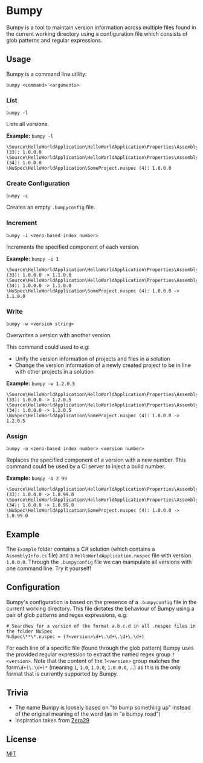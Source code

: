 # Bumpy

Bumpy is a tool to maintain version information across multiple files found in the current working directory using a configuration file which consists of glob patterns and regular expressions.

## Usage

Bumpy is a command line utility:

```
bumpy <command> <arguments>
```

### List

```
bumpy -l
```

Lists all versions.

**Example:** `bumpy -l`

```
\Source\HelloWorldApplication\HelloWorldApplication\Properties\AssemblyInfo.cs (33): 1.0.0.0
\Source\HelloWorldApplication\HelloWorldApplication\Properties\AssemblyInfo.cs (34): 1.0.0.0
\NuSpec\HelloWorldApplication\SomeProject.nuspec (4): 1.0.0.0
```

### Create Configuration

```
bumpy -c
```

Creates an empty `.bumpyconfig` file.

### Increment

```
bumpy -i <zero-based index number>
```

Increments the specified component of each version.

**Example:** `bumpy -i 1`

```
\Source\HelloWorldApplication\HelloWorldApplication\Properties\AssemblyInfo.cs (33): 1.0.0.0 -> 1.1.0.0
\Source\HelloWorldApplication\HelloWorldApplication\Properties\AssemblyInfo.cs (34): 1.0.0.0 -> 1.1.0.0
\NuSpec\HelloWorldApplication\SomeProject.nuspec (4): 1.0.0.0 -> 1.1.0.0
```

### Write

```
bumpy -w <version string>
```

Overwrites a version with another version.

This command could used to e.g:

- Unify the version information of projects and files in a solution
- Change the version information of a newly created project to be in line with other projects in a solution

**Example:** `bumpy -w 1.2.0.5`

```
\Source\HelloWorldApplication\HelloWorldApplication\Properties\AssemblyInfo.cs (33): 1.0.0.0 -> 1.2.0.5
\Source\HelloWorldApplication\HelloWorldApplication\Properties\AssemblyInfo.cs (34): 1.0.0.0 -> 1.2.0.5
\NuSpec\HelloWorldApplication\SomeProject.nuspec (4): 1.0.0.0 -> 1.2.0.5
```

### Assign

```
bumpy -a <zero-based index number> <version number>
```

Replaces the specified component of a version with a new number. This command could be used by a CI server to inject a build number.

**Example:** `bumpy -a 2 99`

```
\Source\HelloWorldApplication\HelloWorldApplication\Properties\AssemblyInfo.cs (33): 1.0.0.0 -> 1.0.99.0
\Source\HelloWorldApplication\HelloWorldApplication\Properties\AssemblyInfo.cs (34): 1.0.0.0 -> 1.0.99.0
\NuSpec\HelloWorldApplication\SomeProject.nuspec (4): 1.0.0.0 -> 1.0.99.0
```

## Example

The `Example` folder contains a C# solution (which contains a `AssemblyInfo.cs` file) and a `HelloWorldApplication.nuspec` file with version `1.0.0.0`. Through the `.bumpyconfig` file we can manipulate all versions with one command line. Try it yourself!

## Configuration

Bumpy's configuration is based on the presence of a `.bumpyconfig` file in the current working directory. This file dictates the behaviour of Bumpy using a pair of glob patterns and regex expressions, e.g:

```
# Searches for a version of the format a.b.c.d in all .nuspec files in the folder NuSpec
NuSpec\**\*.nuspec = (?<version>\d+\.\d+\.\d+\.\d+)
```

For each line of a specific file (found through the glob pattern) Bumpy uses the provided regular expression to extract the named regex group `?<version>`. Note that the content of the `?<version>` group matches the form`\d+(\.\d+)*` (meaning `1`, `1.0`, `1.0.0`, `1.0.0.0`, ...) as this is the only format that is currently supported by Bumpy.

## Trivia

- The name Bumpy is loosely based on "to bump something up" instead of the original meaning of the word (as in "a bumpy road")
- Inspiration taken from [Zero29](https://github.com/ploeh/ZeroToNine)

## License

[MIT](http://opensource.org/licenses/MIT)
